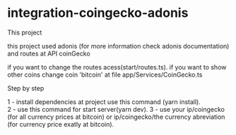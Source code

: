 # integration-coingecko-adonis

This project

this project used adonis (for more information check adonis documentation) and routes at API coinGecko

if you want to change the routes acess(start/routes.ts).
if you want to show other coins change coin 'bitcoin' at file app/Services/CoinGecko.ts


Step by step

1 - install dependencies at project use this command (yarn install).  
2 - use this command for start server(yarn dev).
3 - use your ip/coingecko (for all currency prices at bitcoin) or ip/coingecko/the currency abreviation (for currency price exatly at bitcoin).